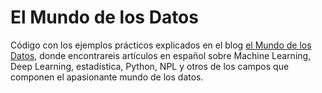# El Mundo de los Datos
Código con los ejemplos prácticos explicados en el blog [el Mundo de los Datos](https://www.elmundodelosdatos.com), donde encontrareis artículos en español sobre Machine Learning, Deep Learning, estadística, Python, NPL y otros de los campos que componen el apasionante mundo de los datos.
